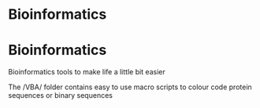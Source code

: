 # Bioinformatics

Bioinformatics
==============

Bioinformatics tools to make life a little bit easier

The /VBA/ folder contains easy to use macro scripts to colour code protein sequences or binary sequences